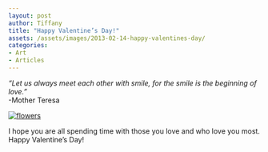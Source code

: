 ```yaml
---
layout: post
author: Tiffany
title: "Happy Valentine’s Day!"
assets: /assets/images/2013-02-14-happy-valentines-day/
categories: 
- Art
- Articles
---
```


_“Let us always meet each other with smile, for the smile is the beginning of love.”_  
-Mother Teresa

[![flowers](jekyll_uploads/2013/02/flowers-575x381.jpg)](http://www.sweetpeonies.com/2013/02/happy-valentines-day/flowers/)

I hope you are all spending time with those you love and who love you most. Happy Valentine’s Day!